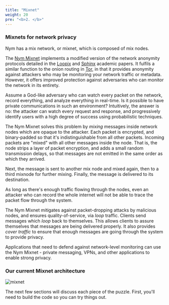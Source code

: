 ```yaml
---
title: "Mixnet"
weight: 20
pre: "<b>2. </b>"
---
```


### Mixnets for network privacy

Nym has a mix network, or mixnet, which is composed of mix nodes.

The [Nym Mixnet](https://github.com/nymtech/nym-mixnet) implements a modified version of the network anonymity protocols detailed in the [Loopix](https://arxiv.org/abs/1703.00536) and [Sphinx](http://www0.cs.ucl.ac.uk/staff/G.Danezis/papers/sphinx-eprint.pdf) academic papers. It fulfils a similar function to the onion routing in [Tor](https://www.torproject.org/), in that it provides anonymity against attackers who may be monitoring your network traffic or metadata. However, it offers improved protection against adversaries who can monitor the network in its entirety.

Assume a God-like adversary who can watch every packet on the network, record everything, and analyze everything in real-time. Is it possible to have private communications in such an environment? Intuitively, the answer is no: the attacker can watch every request and response, and progressively identify users with a high degree of success using probabilistic techniques.

The Nym Mixnet solves this problem by *mixing* messages inside network nodes which are opaque to the attacker. Each packet is encrypted, and binary-padded so that it's indistinguishable from all other packets. Incoming packets are "mixed" with all other messages inside the node. That is, the node strips a layer of packet encryption, and adds a small random transmission delays, so that messages are not emitted in the same order as which they arrived.

Next, the message is sent to another mix node and mixed again, then to a third mixnode for further mixing. Finally, the message is delivered to its destination.

As long as there's enough traffic flowing through the nodes, even an attacker who can record the whole internet will not be able to trace the packet flow through the system.

The Nym Mixnet mitigates against packet-dropping attacks by malicious nodes, and ensures quality-of-service, via *loop* traffic. Clients send messages which *loop* back to themselves. This allows clients to assure themselves that messages are being delivered properly. It also provides *cover traffic* to ensure that enough messages are going through the system to provide privacy.

Applications that need to defend against network-level monitoring can use the Nym Mixnet - private messaging, VPNs, and other applications to enable strong privacy.

### Our current Mixnet architecture

![mixnet](/docs/images/mixnet.png)

The next few sections will discuss each piece of the puzzle. First, you'll need to build the code so you can try things out.
